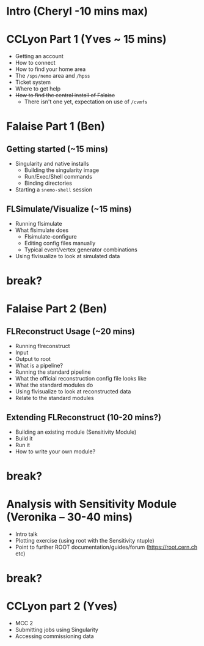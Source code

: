 # Intro (Cheryl -10 mins max)

# CCLyon Part 1 (Yves ~ 15 mins)
- Getting an account
- How to connect
- How to find your home area
- The `/sps/nemo` area and `/hpss`
- Ticket system
- Where to get help
- ~~How to find the central install of Falaise~~
  - There isn't one yet, expectation on use of `/cvmfs`


# Falaise Part 1 (Ben)
## Getting started (~15 mins)
- Singularity and native installs
  -	Building the singularity image 
  - Run/Exec/Shell commands
  - Binding directories
- Starting a `snemo-shell` session
## FLSimulate/Visualize (~15 mins)
- Running flsimulate
- What flsimulate does
  - Flsimulate-configure
  - Editing config files manually
  - Typical event/vertex generator combinations
-	Using flvisualize to look at simulated data

# break?

# Falaise Part 2 (Ben)
## FLReconstruct Usage (~20 mins)
-	Running flreconstruct
  - Input
  -	Output to root
  -	What is a pipeline?
  -	Running the standard pipeline
  -	What the official reconstruction config file looks like
  -	What the standard modules do
-	Using flvisualize to look at reconstructed data
  -	Relate to the standard modules
## Extending FLReconstruct (10-20 mins?)
-	Building an existing module (Sensitivity Module)
  -	Build it
  -	Run it
- How to write your own module?

# break?

# Analysis with Sensitivity Module (Veronika – 30-40 mins)
-	Intro talk
-	Plotting exercise (using root with the Sensitivity ntuple)
- Point to further ROOT documentation/guides/forum (https://root.cern.ch etc)

# break?

# CCLyon part 2 (Yves)
-	MCC 2
-	Submitting jobs using Singularity
- Accessing commissioning data
